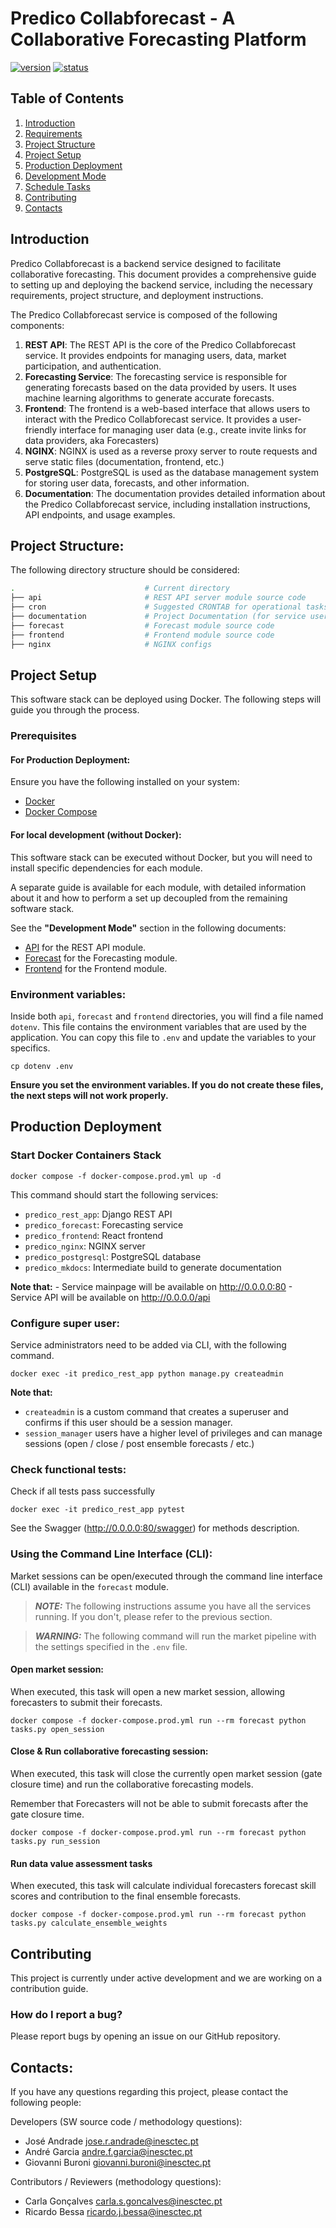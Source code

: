 # Predico Collabforecast - A Collaborative Forecasting Platform

[![version](https://img.shields.io/badge/version-0.0.1-blue.svg)]()
[![status](https://img.shields.io/badge/status-development-yellow.svg)]()

## Table of Contents

1. [Introduction](#introduction)
2. [Requirements](#requirements)
3. [Project Structure](#project-structure)
4. [Project Setup](#project-setup)
5. [Production Deployment](#production-deployment)
6. [Development Mode](#development-mode)
7. [Schedule Tasks](#schedule-tasks)
8. [Contributing](#contributing)
9. [Contacts](#contacts)


## Introduction

Predico Collabforecast is a backend service designed to facilitate collaborative forecasting. This document provides a comprehensive guide to setting up and deploying the backend service, including the necessary requirements, project structure, and deployment instructions.

The Predico Collabforecast service is composed of the following components:

1. **REST API**: The REST API is the core of the Predico Collabforecast service. It provides endpoints for managing users, data, market participation, and authentication.
2. **Forecasting Service**: The forecasting service is responsible for generating forecasts based on the data provided by users. It uses machine learning algorithms to generate accurate forecasts.
3. **Frontend**: The frontend is a web-based interface that allows users to interact with the Predico Collabforecast service. It provides a user-friendly interface for managing user data (e.g., create invite links for data providers, aka Forecasters)
4. **NGINX**: NGINX is used as a reverse proxy server to route requests and serve static files (documentation, frontend, etc.)
5. **PostgreSQL**: PostgreSQL is used as the database management system for storing user data, forecasts, and other information.
6. **Documentation**: The documentation provides detailed information about the Predico Collabforecast service, including installation instructions, API endpoints, and usage examples.


## Project Structure:

The following directory structure should be considered:

``` bash
.                             # Current directory
├── api                       # REST API server module source code
├── cron                      # Suggested CRONTAB for operational tasks
├── documentation             # Project Documentation (for service users)
├── forecast                  # Forecast module source code
├── frontend                  # Frontend module source code
├── nginx                     # NGINX configs
```


## Project Setup

This software stack can be deployed using Docker. The following steps will guide you through the process.

### Prerequisites

#### For Production Deployment:

Ensure you have the following installed on your system:

- [Docker](https://www.docker.com/)
- [Docker Compose](https://docs.docker.com/compose/)

#### For local development (without Docker):

This software stack can be executed without Docker, but you will need to install specific dependencies for each module.

A separate guide is available for each module, with detailed information about it and how to perform a set up decoupled from the remaining software stack.

See the **"Development Mode"** section in the following documents:

- [API](api/README.md) for the REST API module.
- [Forecast](forecast/README.md) for the Forecasting module.
- [Frontend](frontend/README.md) for the Frontend module.


### Environment variables:

Inside both `api`, `forecast` and `frontend` directories, you will find a file named `dotenv`. This file contains the environment variables that are used by the application. You can copy this file to `.env` and update the variables to your specifics.

```shell
cp dotenv .env
```

**Ensure you set the environment variables. If you do not create these files, the next steps will not work properly.**


## Production Deployment

### Start Docker Containers Stack

```shell
docker compose -f docker-compose.prod.yml up -d
```

This command should start the following services:
- `predico_rest_app`: Django REST API
- `predico_forecast`: Forecasting service
- `predico_frontend`: React frontend
- `predico_nginx`: NGINX server
- `predico_postgresql`: PostgreSQL database
- `predico_mkdocs`: Intermediate build to generate documentation

**Note that:**
    - Service mainpage will be available on http://0.0.0.0:80
    - Service API will be available on http://0.0.0.0/api

### Configure super user:

Service administrators need to be added via CLI, with the following command.

```shell  
docker exec -it predico_rest_app python manage.py createadmin
```

**Note that:**
- `createadmin` is a custom command that creates a superuser and confirms if this user should be a session manager.
- `session_manager` users have a higher level of privileges and can manage sessions (open / close / post ensemble forecasts / etc.)

### Check functional tests:

Check if all tests pass successfully

```shell
docker exec -it predico_rest_app pytest
```

See the Swagger (http://0.0.0.0:80/swagger) for methods description.

### Using the Command Line Interface (CLI):

Market sessions can be open/executed through the command line interface (CLI) available in the `forecast` module.

> **_NOTE:_**  The following instructions assume you have all the services running. If you don't, please refer to the previous section.

> **_WARNING:_**  The following command will run the market pipeline with the settings specified in the `.env` file.

#### Open market session:

When executed, this task will open a new market session, allowing forecasters to submit their forecasts.

```shell
docker compose -f docker-compose.prod.yml run --rm forecast python tasks.py open_session
```

#### Close & Run collaborative forecasting session:

When executed, this task will close the currently open market session (gate closure time) and run the collaborative forecasting models.

Remember that Forecasters will not be able to submit forecasts after the gate closure time.

 ```shell
docker compose -f docker-compose.prod.yml run --rm forecast python tasks.py run_session
 ```
 
#### Run data value assessment tasks

When executed, this task will calculate individual forecasters forecast skill scores and contribution to the final ensemble forecasts.

 ```shell
docker compose -f docker-compose.prod.yml run --rm forecast python tasks.py calculate_ensemble_weights
 ```

## Contributing

This project is currently under active development and we are working on a contribution guide.

### How do I report a bug?
Please report bugs by opening an issue on our GitHub repository.

## Contacts:

If you have any questions regarding this project, please contact the following people:

Developers (SW source code / methodology questions):
  - José Andrade <jose.r.andrade@inesctec.pt>
  - André Garcia <andre.f.garcia@inesctec.pt>
  - Giovanni Buroni <giovanni.buroni@inesctec.pt>

Contributors / Reviewers (methodology questions):
  - Carla Gonçalves <carla.s.goncalves@inesctec.pt>
  - Ricardo Bessa <ricardo.j.bessa@inesctec.pt>
